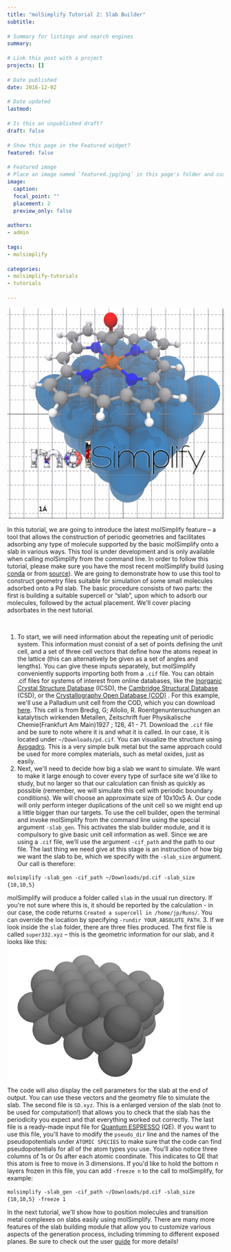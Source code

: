 ```yaml
---
title: "molSimplify Tutorial 2: Slab Builder"
subtitle: 

# Summary for listings and search engines
summary: 

# Link this post with a project
projects: []

# Date published
date: 2016-12-02

# Date updated
lastmod: 

# Is this an unpublished draft?
draft: false

# Show this page in the Featured widget?
featured: false

# Featured image
# Place an image named `featured.jpg/png` in this page's folder and customize its options here.
image:
  caption: 
  focal_point: ""
  placement: 2
  preview_only: false

authors:
- admin

tags:
- molsimplify

categories:
- molsimplify-tutorials
- tutorials

---
```

![](pic_1.png)


In this tutorial, we are going to introduce the latest molSimplify feature – a tool that allows the construction of periodic geometries and facilitates adsorbing any type of molecule supported by the basic molSimplify onto a slab in various ways. This tool is under development and is only available when calling molSimplify from the command line. In order to follow this tutorial, please make sure you have the most recent molSimplify build (using [conda](../2021-10-27-installing-molsimplify/) or from  [source](https://github.com/hjkgrp/molSimplify/)). We are going to demonstrate how to use this tool to construct geometry files suitable for simulation of some small molecules adsorbed onto a Pd slab. The basic procedure consists of two parts: the first is building a suitable supercell or “slab”, upon which to adsorb our molecules, followed by the actual placement. We'll cover placing adsorbates in the next tutorial.


 


1. To start, we will need information about the repeating unit of periodic system. This information must consist of a set of points defining the unit cell, and a set of three cell vectors that define how the atoms repeat in the lattice (this can alternatively be given as a set of angles and lengths). You can give these inputs separately, but molSimplify conveniently supports importing both from a `.cif` file. You can obtain .cif files for systems of interest from online databases, like the  [Inorganic Crystal Structure Database](http://icsd.fiz-karlsruhe.de) (ICSD), the  [Cambridge Structural Database](http://www.ccdc.cam.ac.uk/solutions/csd-system/components/csd/)  (CSD), or the  [Crystallography Open Database (COD)](http://www.crystallography.net/cod/) . For this example, we'll use a Palladium unit cell from the COD, which you can download [here](pd.cif). This cell is from Bredig, G; Allolio, R. Roentgenuntersuchungen an katalytisch wirkenden Metallen, Zeitschrift fuer Physikalische Chemie(Frankfurt Am Main)1927 ; 126, 41 - 71. Download the `.cif` file and be sure to note where it is and what it is called. In our case, it is located under `~/Downloads/pd.cif`. You can visualize the structure using [Avogadro](https://avogadro.cc/docs/). This is a very simple bulk metal but the same approach could be used for more complex materials, such as metal oxides, just as easily.
2. Next, we'll need to decide how big a slab we want to simulate. We want to make it large enough to cover every type of surface site we'd like to study, but no larger so that our calculation can finish as quickly as possible (remember, we will simulate this cell with periodic boundary conditions). We will choose an approximate size of 10x10x5 Ȧ. Our code will only perform integer duplications of the unit cell so we might end up a little bigger than our targets. To use the cell builder, open the terminal and invoke molSimplify from the command line using the special argument `-slab_gen`. This activates the slab builder module, and it is compulsory to give basic unit cell information as well. Since we are using a `.cif` file, we’ll use the argument `-cif_path` and the path to our file. The last thing we need give at this stage is an instruction of how big we want the slab to be, which we specify with the `-slab_size` argument. Our call is therefore:  
  
`molsimplify -slab_gen -cif_path ~/Downloads/pd.cif -slab_size {10,10,5}` 
  
molSimplify will produce a folder called `slab` in the usual run directory. If you're not sure where this is, it should be reported by the calculation - in our case, the code returns `Created a supercell in /home/jp/Runs/`. You can override the location by specifying `-rundir YOUR_ABSOLUTE_PATH`.
3. If we look inside the `slab` folder, there are three files produced. The first file is called `super332.xyz` – this is the geometric information for our slab, and it looks like this:  
![](2-output.png)  
The code will also display the cell parameters for the slab at the end of output. You can use these vectors and the geometry file to simulate the slab. The second file is `SD.xyz`. This is a enlarged version of the slab (not to be used for computation!) that allows you to check that the slab has the periodicity you expect and that everything worked out correctly. The last file is a ready-made input file for [Quantum ESPRESSO](http://www.quantum-espresso.org/)  (QE). If you want to use this file, you'll have to modify the `pseudo_dir` line and the names of the pseudopotentials under `ATOMIC SPECIES` to make sure that the code can find pseudopotentials for all of the atom types you use. You'll also notice three columns of 1s or 0s after each atomic coordinate. This indicates to QE that this atom is free to move in 3 dimensions. If you'd like to hold the bottom n layers frozen in this file, you can add `-freeze n` to the call to molSimplify, for example:  
  
`molsimplify -slab_gen -cif_path ~/Downloads/pd.cif -slab_size {10,10,5} -freeze 1`

  


In the next tutorial, we'll show how to position molecules and transition metal complexes on slabs easily using molSimplify. There are many more features of the slab building module that allow you to customize various aspects of the generation process, including trimming to different exposed planes. Be sure to check out the user  [guide](molSimplify_v1.pdf)  for more details!

